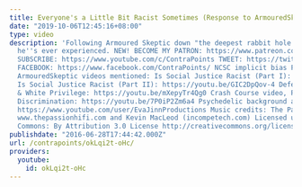 ```yaml
---
title: Everyone's a Little Bit Racist Sometimes (Response to ArmouredSkeptic)
date: "2019-10-06T12:45:16+08:00"
type: video
description: 'Following Armoured Skeptic down "the deepest rabbit hole of bigotry"
  he''s ever experienced. NEW! BECOME MY PATRON: https://www.patreon.com/contrapoints
  SUBSCRIBE: https://www.youtube.com/c/ContraPoints TWEET: https://twitter.com/ContraPoints
  FACEBOOK: https://www.facebook.com/ContraPoints/ NCSC implicit bias FAQ: http://www.ncsc.org/~/media/Files/PDF/Topics/Gender%20and%20Racial%20Fairness/Implicit%20Bias%20FAQs%20rev.ashx
  ArmouredSkeptic videos mentioned: Is Social Justice Racist (Part I): https://youtu.be/WubLGbQAeMg
  Is Social Justice Racist (Part II): https://youtu.be/GIC2DpQov-4 Defending Trump
  & White Privilege: https://youtu.be/mXepyTr4Qg0 Crash Course video, Prejudice &
  Discrimination: https://youtu.be/7P0iP2Zm6a4 Psychedelic background animation from:
  https://www.youtube.com/user/EvaJinnProductions Music credits: The Passion HiFi
  www.thepassionhifi.com and Kevin MacLeod (incompetech.com) Licensed under Creative
  Commons: By Attribution 3.0 License http://creativecommons.org/licenses/by/3.0/'
publishdate: "2016-06-28T17:44:42.000Z"
url: /contrapoints/okLqi2t-oHc/
providers:
  youtube:
    id: okLqi2t-oHc
---
```

